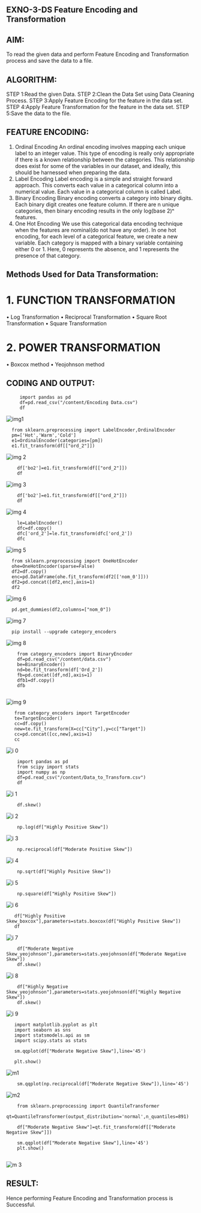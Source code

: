 ## EXNO-3-DS Feature Encoding and Transformation

## AIM:
To read the given data and perform Feature Encoding and Transformation process and save the data to a file.

## ALGORITHM:
STEP 1:Read the given Data.
STEP 2:Clean the Data Set using Data Cleaning Process.
STEP 3:Apply Feature Encoding for the feature in the data set.
STEP 4:Apply Feature Transformation for the feature in the data set.
STEP 5:Save the data to the file.

## FEATURE ENCODING:
1. Ordinal Encoding
An ordinal encoding involves mapping each unique label to an integer value. This type of encoding is really only appropriate if there is a known relationship between the categories. This relationship does exist for some of the variables in our dataset, and ideally, this should be harnessed when preparing the data.
2. Label Encoding
Label encoding is a simple and straight forward approach. This converts each value in a categorical column into a numerical value. Each value in a categorical column is called Label.
3. Binary Encoding
Binary encoding converts a category into binary digits. Each binary digit creates one feature column. If there are n unique categories, then binary encoding results in the only log(base 2)ⁿ features.
4. One Hot Encoding
We use this categorical data encoding technique when the features are nominal(do not have any order). In one hot encoding, for each level of a categorical feature, we create a new variable. Each category is mapped with a binary variable containing either 0 or 1. Here, 0 represents the absence, and 1 represents the presence of that category.

## Methods Used for Data Transformation:
  # 1. FUNCTION TRANSFORMATION
• Log Transformation
• Reciprocal Transformation
• Square Root Transformation
• Square Transformation
  # 2. POWER TRANSFORMATION
• Boxcox method
• Yeojohnson method

## CODING AND OUTPUT:

~~~
     import pandas as pd
     df=pd.read_csv("/content/Encoding Data.csv")
     df
~~~

  ![img1](https://github.com/nanditha121/EXNO-3-DS/assets/142209508/eca0e23d-6ea3-4685-ad3e-3a3c688afce4)


  ~~~
    from sklearn.preprocessing import LabelEncoder,OrdinalEncoder
    pm=['Hot','Warm','Cold']
    e1=OrdinalEncoder(categories=[pm])
    e1.fit_transform(df[["ord_2"]])
~~~

  ![img 2](https://github.com/nanditha121/EXNO-3-DS/assets/142209508/6f0fce59-7852-489d-a76f-db5988a45a3b)



~~~
    df['bo2']=e1.fit_transform(df[["ord_2"]])
    df
~~~

  ![img 3](https://github.com/nanditha121/EXNO-3-DS/assets/142209508/84e9360b-9728-444d-bbe3-f7480e9633f6)

~~~
    df['bo2']=e1.fit_transform(df[["ord_2"]])
    df
~~~
  ![img 4](https://github.com/nanditha121/EXNO-3-DS/assets/142209508/addbdb92-ff8a-41f3-af9e-bd97ac6800a2)

~~~
    le=LabelEncoder()
    dfc=df.copy()
    dfc['ord_2']=le.fit_transform(dfc['ord_2'])
    dfc
~~~

  ![img 5](https://github.com/nanditha121/EXNO-3-DS/assets/142209508/1c7de496-371e-4a21-a189-7ed70ecc2900)

  ~~~
    from sklearn.preprocessing import OneHotEncoder
    ohe=OneHotEncoder(sparse=False)
    df2=df.copy()
    enc=pd.DataFrame(ohe.fit_transform(df2[['nom_0']]))
    df2=pd.concat([df2,enc],axis=1)
    df2
~~~

  ![img 6](https://github.com/nanditha121/EXNO-3-DS/assets/142209508/a8c5038b-2814-4b1d-8f85-c27b292c04d4)

  ~~~
    pd.get_dummies(df2,columns=["nom_0"])
~~~

  ![img 7](https://github.com/nanditha121/EXNO-3-DS/assets/142209508/797cb3cf-cc31-4c39-ba12-af1d740bbbed)

  ~~~
    pip install --upgrade category_encoders
  ~~~

  ![img 8](https://github.com/nanditha121/EXNO-3-DS/assets/142209508/eba5c171-3e23-483f-b4ed-6f4c47b5e89b)

~~~
    from category_encoders import BinaryEncoder
    df=pd.read_csv("/content/data.csv")
    be=BinaryEncoder()
    nd=be.fit_transform(df['Ord_2'])
    fb=pd.concat([df,nd],axis=1)
    dfb1=df.copy()
    dfb
 
 ~~~

 ![img 9](https://github.com/nanditha121/EXNO-3-DS/assets/142209508/9b983cb5-c712-49d8-bcd8-817ca7f56947)

 ~~~
    from category_encoders import TargetEncoder
    te=TargetEncoder()
    cc=df.copy()
    new=te.fit_transform(X=cc["City"],y=cc["Target"])
    cc=pd.concat([cc,new],axis=1)
    cc
~~~

  ![i 0](https://github.com/nanditha121/EXNO-3-DS/assets/142209508/0d2e7e51-9cb4-4530-a56d-39d1435d0249)

~~~
    import pandas as pd
    from scipy import stats
    import numpy as np
    df=pd.read_csv("/content/Data_to_Transform.csv")
    df
~~~

  ![i 1](https://github.com/nanditha121/EXNO-3-DS/assets/142209508/f71a4dd5-6389-4fb9-a209-81064b1d878f)

~~~
    df.skew()
~~~

  ![i 2](https://github.com/nanditha121/EXNO-3-DS/assets/142209508/3e30db2a-11cd-4980-a53d-87e495cdba2d)

~~~
    np.log(df["Highly Positive Skew"])
~~~

  ![i 3](https://github.com/nanditha121/EXNO-3-DS/assets/142209508/ea34c360-81a5-4760-bc9e-2c6a9d07be6c)

~~~
    np.reciprocal(df["Moderate Positive Skew"])
~~~

  ![i 4](https://github.com/nanditha121/EXNO-3-DS/assets/142209508/790eadf6-e770-4874-943c-ddfb7bca5113)

~~~
    np.sqrt(df["Highly Positive Skew"])
~~~

  ![i 5](https://github.com/nanditha121/EXNO-3-DS/assets/142209508/7e2ab48c-7321-477e-81e4-ba3d6b132bf5)

~~~
    np.square(df["Highly Positive Skew"])
~~~

  ![i 6](https://github.com/nanditha121/EXNO-3-DS/assets/142209508/bcda767c-4193-4548-89ae-8ba49be8a323)

~~~
   df["Highly Positive Skew_boxcox"],parameters=stats.boxcox(df["Highly Positive Skew"])
   df
~~~

  ![i 7](https://github.com/nanditha121/EXNO-3-DS/assets/142209508/7632047a-430d-4b18-8bab-abc86a475a5a)

~~~
    df["Moderate Negative Skew_yeojohnson"],parameters=stats.yeojohnson(df["Moderate Negative Skew"])
    df.skew()
~~~

  ![i 8](https://github.com/nanditha121/EXNO-3-DS/assets/142209508/90edf1a6-0480-49e3-9fe6-7ac276d2acf3)

~~~
    df["Highly Negative Skew_yeojohnson"],parameters=stats.yeojohnson(df["Highly Negative Skew"])
    df.skew()

~~~
  ![i 9](https://github.com/nanditha121/EXNO-3-DS/assets/142209508/af78ba87-bd09-43e8-a612-406cad9d7686)

~~~
   import matplotlib.pyplot as plt
   import seaborn as sns
   import statsmodels.api as sm
   import scipy.stats as stats

   sm.qqplot(df["Moderate Negative Skew"],line='45')

   plt.show()
  ~~~

  ![m1](https://github.com/nanditha121/EXNO-3-DS/assets/142209508/b72a5319-b492-4c91-981e-15bf8d38c539)

~~~
    sm.qqplot(np.reciprocal(df["Moderate Negative Skew"]),line='45')
~~~

  ![m2](https://github.com/nanditha121/EXNO-3-DS/assets/142209508/9c011486-2fd5-4752-b434-702ecc5bebdc)

~~~
    from sklearn.preprocessing import QuantileTransformer
    qt=QuantileTransformer(output_distribution='normal',n_quantiles=891)

    df["Moderate Negative Skew"]=qt.fit_transform(df[["Moderate Negative Skew"]])

    sm.qqplot(df["Moderate Negative Skew"],line='45')
    plt.show()
    
~~~

  ![m 3](https://github.com/nanditha121/EXNO-3-DS/assets/142209508/880ace95-7dd1-4732-941d-e007439a6fc5)


  ## RESULT:
  
  Hence performing Feature Encoding and Transformation process is Successful.

       
